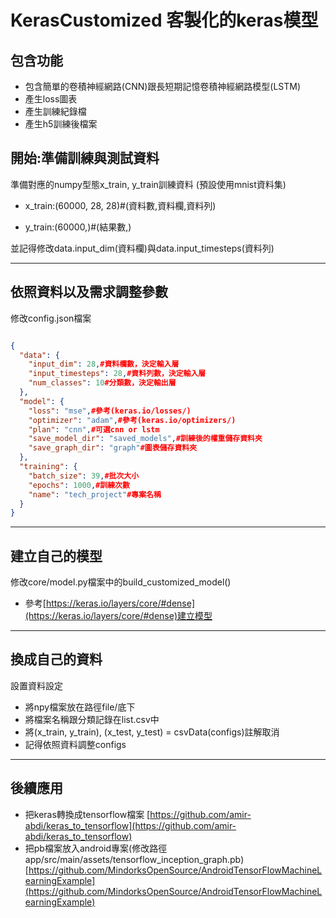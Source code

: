 # KerasCustomized 客製化的keras模型

## 包含功能
- 包含簡單的卷積神經網路(CNN)跟長短期記憶卷積神經網路模型(LSTM)
- 產生loss圖表
- 產生訓練紀錄檔
- 產生h5訓練後檔案

## 開始:準備訓練與測試資料
準備對應的numpy型態x_train, y_train訓練資料
(預設使用mnist資料集)

- x_train:(60000, 28, 28)#(資料數,資料欄,資料列)

- y_train:(60000,)#(結果數,)

並記得修改data.input_dim(資料欄)與data.input_timesteps(資料列)

------------------

## 依照資料以及需求調整參數
修改config.json檔案
```json

{
  "data": {
    "input_dim": 28,#資料欄數，決定輸入層
    "input_timesteps": 28,#資料列數，決定輸入層
    "num_classes": 10#分類數，決定輸出層
  },
  "model": {
    "loss": "mse",#參考(keras.io/losses/)
    "optimizer": "adam",#參考(keras.io/optimizers/)
    "plan": "cnn",#可選cnn or lstm
    "save_model_dir": "saved_models",#訓練後的權重儲存資料夾
    "save_graph_dir": "graph"#圖表儲存資料夾
  },
  "training": {
    "batch_size": 39,#批次大小
    "epochs": 1000,#訓練次數
    "name": "tech_project"#專案名稱
  }
}

```

------------------

## 建立自己的模型
修改core/model.py檔案中的build_customized_model()
- 參考[https://keras.io/layers/core/#dense](https://keras.io/layers/core/#dense)建立模型


------------------

## 換成自己的資料
設置資料設定
- 將npy檔案放在路徑file/底下
- 將檔案名稱跟分類記錄在list.csv中
- 將(x_train, y_train), (x_test, y_test) = csvData(configs)註解取消
- 記得依照資料調整configs

------------------

## 後續應用
- 把keras轉換成tensorflow檔案
[https://github.com/amir-abdi/keras_to_tensorflow](https://github.com/amir-abdi/keras_to_tensorflow)
- 把pb檔案放入android專案(修改路徑app/src/main/assets/tensorflow_inception_graph.pb)
[https://github.com/MindorksOpenSource/AndroidTensorFlowMachineLearningExample](https://github.com/MindorksOpenSource/AndroidTensorFlowMachineLearningExample)